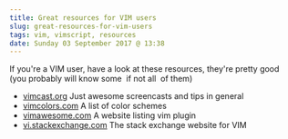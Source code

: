 ```yaml
---
title: Great resources for VIM users 
slug: great-resources-for-vim-users
tags: vim, vimscript, resources
date: Sunday 03 September 2017 @ 13:38
---
```


If you're a VIM user, have a look at these resources, they're pretty good (you
probably will know some ­ if not all ­ of them)

- [vimcast.org](http://vimcast.org) Just awesome screencasts and tips in general
- [vimcolors.com](http://vimcolors.com) A list of color schemes
- [vimawesome.com](http://vimawesome.com) A website listing vim plugin
- [vi.stackexchange.com](http://vi.stackexchange.com) The stack exchange website for VIM




